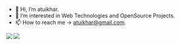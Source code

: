 <div>	
	
- 👋 Hi, I’m atuikhar.
- 👀 I’m interested in Web Technologies and OpenSource Projects.
- 📫 How to reach me ->  atuikhar@gmail.com.
      
 <a href="https://github-readme-stats.vercel.app/api?username=atuikhar&theme=tokyonight">
<img  align="left" src="https://github-readme-stats.vercel.app/api?username=atuikhar&count_private=true&show_icons=true&theme=tokyonight" />
</a>
 <a href="https://github-readme-stats.vercel.app/api/top-langs/?username=atuikhar&hide=php&theme=tokyonight">
<img align="left" src="https://github-readme-stats.vercel.app/api/top-langs/?username=atuikhar&hidephp&theme=tokyonight" />
</a>
<div></div>
</div>




